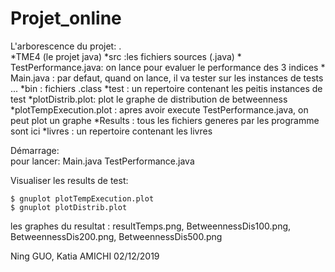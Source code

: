 # Projet_online
L'arborescence du projet:
.	
	*TME4  (le projet java)
		*src :les fichiers sources (.java) 
			* TestPerformance.java: on lance pour evaluer le performance des 3 indices
			* Main.java : par defaut, quand on lance, il va tester sur les instances de tests
			...
		*bin : fichiers .class
	*test : un repertoire contenant les peitis instances de test
	*plotDistrib.plot: plot le graphe de distribution de betweenness
	*plotTempExecution.plot : apres avoir execute TestPerformance.java, on peut plot un graphe
	*Results : tous les fichiers generes par les programme sont ici 
	*livres : un repertoire contenant les livres


Démarrage:		
	pour lancer: Main.java TestPerformance.java

		
Visualiser les results de test:

	$ gnuplot plotTempExecution.plot 
	$ gnuplot plotDistrib.plot

les graphes du resultat : resultTemps.png, BetweennessDis100.png, BetweennessDis200.png,
						  BetweennessDis500.png
		
Ning GUO, Katia AMICHI
02/12/2019
